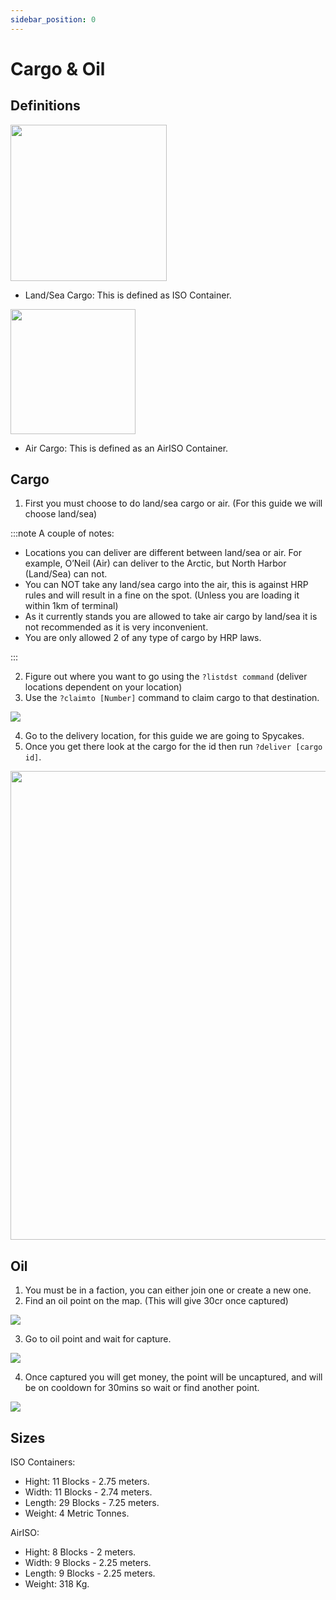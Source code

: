 ```yaml
---
sidebar_position: 0
---
```


# Cargo & Oil

## Definitions

<!-- css for flex -->
  <div class="flex-vcenter">
    <div>
      <img src="/img/hrp/cargooil/HRPISOContainer.png" width="250px"/>
    </div>
<p>

- Land/Sea Cargo: This is defined as ISO Container.

</p>
  </div>

<!-- css for flex -->
  <div class="flex-vcenter">
    <div>
      <img src="/img/hrp/cargooil/HRPAirISOContainerpng.png" width="200px"/>
    </div>
<p>

- Air Cargo: This is defined as an AirISO Container.

</p>
  </div>

## Cargo

1. First you must choose to do land/sea cargo or air. (For this guide we will choose land/sea)

:::note A couple of notes:

- Locations you can deliver are different between land/sea or air. For example, O’Neil (Air) can deliver to the Arctic, but North Harbor (Land/Sea) can not.
- You can NOT take any land/sea cargo into the air, this is against HRP rules and will result in a fine on the spot. (Unless you are loading it within 1km of terminal)
- As it currently stands you are allowed to take air cargo by land/sea it is not recommended as it is very inconvenient.
- You are only allowed 2 of any type of cargo by HRP laws.

:::

2. Figure out where you want to go using the `?listdst command` (deliver locations dependent on your location)
3. Use the `?claimto [Number]` command to claim cargo to that destination.
<img src="/img/hrp/cargooil/HRPClaimTo.png"/>

4. Go to the delivery location, for this guide we are going to Spycakes.
5. Once you get there look at the cargo for the id then run `?deliver [cargo id]`.
<img src="/img/hrp/cargooil/HRPDeliver.png" width="750px"/>


## Oil

1. You must be in a faction, you can either join one or create a new one.
2. Find an oil point on the map. (This will give 30cr once captured)
<img src="/img/hrp/cargooil/HRPOilField.png"/>

3. Go to oil point and wait for capture.
<img src="/img/hrp/cargooil/HRPOilPointcapture1.png"/>

4. Once captured you will get money, the point will be uncaptured, and will be on cooldown for 30mins so wait or find another point.
<img src="/img/hrp/cargooil/HRPOilPointcapture2.png"/>

## Sizes

ISO Containers:
- Hight: 11 Blocks - 2.75 meters.
- Width: 11 Blocks - 2.74 meters.
- Length: 29 Blocks - 7.25 meters.
- Weight: 4 Metric Tonnes.

AirISO:
- Hight: 8 Blocks - 2 meters.
- Width: 9 Blocks - 2.25 meters.
- Length: 9 Blocks - 2.25 meters.
- Weight: 318 Kg.